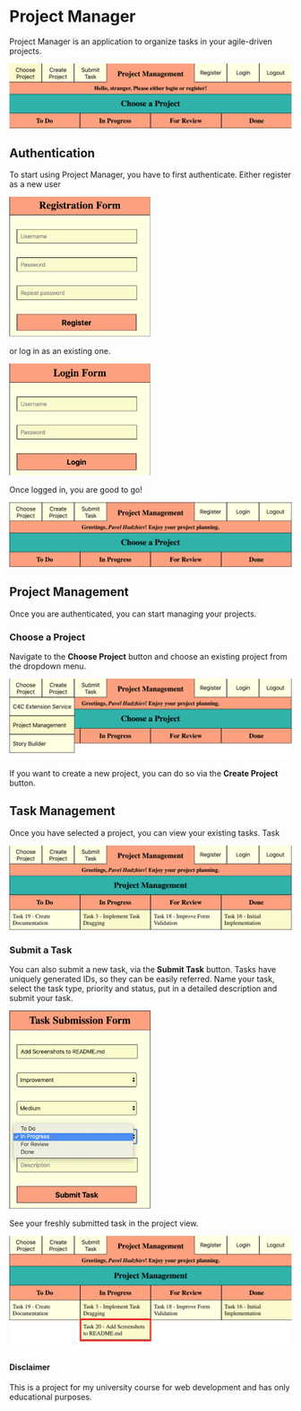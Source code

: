 # Project Manager

Project Manager is an application to organize tasks in your agile-driven projects. 

<img src="img/projectManager.png" alt="Project Manager"/>

## Authentication

To start using Project Manager, you have to first authenticate. Either register as a new user

<img src="img/register.png" alt="Register" width="50%" heigth="50%"/>

or log in as an existing one.

<img src="img/login.png" alt="Login" width="50%" heigth="50%"/>

Once logged in, you are good to go!

<img src="img/projectManagerLoggedIn.png" alt="Project Manager Logged In"/>

## Project Management

Once you are authenticated, you can start managing your projects.

### Choose a Project

Navigate to the __Choose Project__ button and choose an existing project from the dropdown menu.

<img src="img/chooseProject.png" alt="Choose a Project"/>

If you want to create a new project, you can do so via the __Create Project__ button.

## Task Management

Once you have selected a project, you can view your existing tasks. Task

<img src="img/chosenProject.png" alt="Selected Project"/>

### Submit a Task

You can also submit a new task, via the __Submit Task__ button. Tasks have uniquely generated IDs, so they can be easily referred. Name your task, select the task type, priority and status, put in a detailed description and submit your task.

<img src="img/submitTask.png" alt="Submit a Task" width="50%" heigth="50%"/>

See your freshly submitted task in the project view.

<img src="img/newTask.png" alt="New Task"/>

#### Disclaimer

This is a project for my university course for web development and has only educational purposes.

